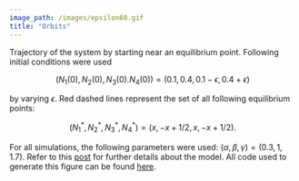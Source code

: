 ```yaml
---
image_path: /images/epsilon60.gif
title: "Orbits"
---
```


Trajectory of the system by starting near an equilibrium point. Following initial conditions were used

$$
(N_1(0), N_2(0), N_3(0). N_4(0)) = (0.1, 0.4, 0.1 - \epsilon, 0.4 + \epsilon)
$$

by varying $\epsilon$. Red dashed lines represent the set of all following equilibrium points:

$$
(N_1^\ast, N_2^\ast, N_3^\ast, N_4^\ast) = (x, -x+1/2, x, -x+1/2).
$$

For all simulations, the following parameters were used: $(\alpha, \beta, \gamma) = (0.3, 1, 1.7).$ Refer to this [post](https://parksw3.github.io/2016/10/25/competition-model/) for further details about the model. All code used to generate this figure can be found [here](https://github.com/parksw3/three_competitors_model/blob/master/R/epsilonPlot.R).